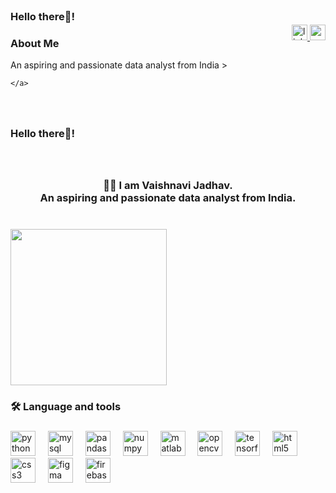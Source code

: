 <br clear="both">
<div style="display: flex; align-items: center; justify-content: space-between;">
  <div>
    <h3>Hello there👋!</h3> <!-- Move the greeting message here -->
    <h3>About Me</h3> <! I am Vaishnavi Jadhav.<br>An aspiring and passionate data analyst from India >
  </div>
  <div>
    <a href="https://www.linkedin.com/in/vaishnavi-jadhav-b6182427b?lipi=urn%3Ali%3Apage%3Ad_flagship3_profile_view_base_contact_details%3BTnM1ydrxQqKbzBFuHD4jXQ%3D%3D" target="_blank">
      <img src="https://img.shields.io/static/v1?message=LinkedIn&logo=linkedin&label=&color=0077B5&logoColor=white&labelColor=&style=for-the-badge" height="25" alt="linkedin logo"  />
    </a>
    <a href="jadhavvaishnavi5599@gmail.com" target="_blank">
      <img src="https://img.shields.io/static/v1?message=Gmail&logo=gmail&label=&color=D14836&logoColor=white&labelColor=&style=for-the-badge" height="25" alt="gmail logo"  />
    </a>
  </div>
</div>

    </a>
  </div>
</div>


###

<br clear="both">

<h3 align="left">Hello there👋!</h3>

###

<br clear="both">

<h3 align="center">👩‍💻   I am Vaishnavi Jadhav.<br>An aspiring and passionate data analyst from India.</h3>

###

<br clear="both">

<img align="left" height="250" src="https://www.techyv.com/sites/default/2022/06/users/Proofreader7/Product-Manager-100000.jpg"  />

###

<br clear="both">

<h3 align="left">🛠 Language and tools</h3>

###

<div align="left">
  <img src="https://cdn.jsdelivr.net/gh/devicons/devicon/icons/python/python-original.svg" height="40" alt="python logo"  />
  <img width="12" />
  <img src="https://cdn.jsdelivr.net/gh/devicons/devicon/icons/mysql/mysql-original.svg" height="40" alt="mysql logo"  />
  <img width="12" />
  <img src="https://cdn.jsdelivr.net/gh/devicons/devicon/icons/pandas/pandas-original.svg" height="40" alt="pandas logo"  />
  <img width="12" />
  <img src="https://cdn.jsdelivr.net/gh/devicons/devicon/icons/numpy/numpy-original.svg" height="40" alt="numpy logo"  />
  <img width="12" />
  <img src="https://cdn.jsdelivr.net/gh/devicons/devicon/icons/matlab/matlab-original.svg" height="40" alt="matlab logo"  />
  <img width="12" />
  <img src="https://cdn.jsdelivr.net/gh/devicons/devicon/icons/opencv/opencv-original.svg" height="40" alt="opencv logo"  />
  <img width="12" />
  <img src="https://cdn.jsdelivr.net/gh/devicons/devicon/icons/tensorflow/tensorflow-original.svg" height="40" alt="tensorflow logo"  />
  <img width="12" />
  <img src="https://cdn.jsdelivr.net/gh/devicons/devicon/icons/html5/html5-original.svg" height="40" alt="html5 logo"  />
  <img width="12" />
  <img src="https://cdn.jsdelivr.net/gh/devicons/devicon/icons/css3/css3-original.svg" height="40" alt="css3 logo"  />
  <img width="12" />
  <img src="https://cdn.jsdelivr.net/gh/devicons/devicon/icons/figma/figma-original.svg" height="40" alt="figma logo"  />
  <img width="12" />
  <img src="https://cdn.jsdelivr.net/gh/devicons/devicon/icons/firebase/firebase-plain-wordmark.svg" height="40" alt="firebase logo"  />
</div>

###
